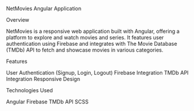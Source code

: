 NetMovies Angular Application

Overview

NetMovies is a responsive web application built with Angular, offering a platform to explore and watch movies and series. It features user authentication using Firebase and integrates with The Movie Database (TMDb) API to fetch and showcase movies in various categories.

Features

User Authentication (Signup, Login, Logout)
Firebase Integration
TMDb API Integration
Responsive Design

Technologies Used

Angular
Firebase
TMDb API
SCSS
